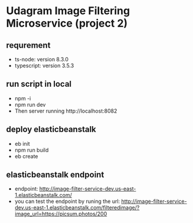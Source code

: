 # Udagram Image Filtering Microservice (project 2)
## requrement
- ts-node: version 8.3.0
- typescript: version 3.5.3

## run script in local
- npm -i
- npm run dev
- Then server running http://localhost:8082


## deploy elasticbeanstalk
- eb init
- npm run build
- eb create

## elasticbeanstalk endpoint
- endpoint: http://image-filter-service-dev.us-east-1.elasticbeanstalk.com/
- you can test the endpoint by runing the url: http://image-filter-service-dev.us-east-1.elasticbeanstalk.com/filteredimage/?image_url=https://picsum.photos/200

